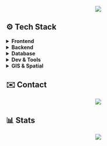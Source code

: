 <div align="center">
  <img src="https://capsule-render.vercel.app/api?type=waving&color=gradient&height=200&section=header&text=👋Welcome%20to%20Jinwoo's%20GitLab&fontSize=40&fontColor=random&fontAlign=50&fontAlignY=40" />
</div>

## ⚙️ Tech Stack

<details>
<summary><strong>Frontend</strong></summary>

> Vue.js · React · TypeScript · JavaScript · Styled-Components

&nbsp;&nbsp;![Vue.js](https://img.shields.io/badge/Vue.js-000000?style=flat&logo=vuedotjs&logoColor=white)  
&nbsp;&nbsp;![React](https://img.shields.io/badge/React-000000?style=flat&logo=react&logoColor=white)  
&nbsp;&nbsp;![TypeScript](https://img.shields.io/badge/TypeScript-000000?style=flat&logo=typescript&logoColor=white)  
&nbsp;&nbsp;![JavaScript](https://img.shields.io/badge/JavaScript-000000?style=flat&logo=javascript&logoColor=white)  
&nbsp;&nbsp;![Styled-Components](https://img.shields.io/badge/Styled--Components-000000?style=flat&logo=styledcomponents&logoColor=white)

</details>

<details>
<summary><strong>Backend</strong></summary>

> Spring Boot · Java · JPA · Python · Flask

&nbsp;&nbsp;![Spring Boot](https://img.shields.io/badge/SpringBoot-000000?style=flat&logo=springboot&logoColor=white)  
&nbsp;&nbsp;![Java](https://img.shields.io/badge/Java-000000?style=flat&logo=openjdk&logoColor=white)  
&nbsp;&nbsp;![JPA](https://img.shields.io/badge/JPA-000000?style=flat&logo=hibernate&logoColor=white)  
&nbsp;&nbsp;![Python](https://img.shields.io/badge/Python-000000?style=flat&logo=python&logoColor=white)  
&nbsp;&nbsp;![Flask](https://img.shields.io/badge/Flask-000000?style=flat&logo=flask&logoColor=white)

</details>

<details>
<summary><strong>Database</strong></summary>

> MySQL · PostgreSQL · MSSQL · Oracle · SQLite

&nbsp;&nbsp;![MySQL](https://img.shields.io/badge/MySQL-000000?style=flat&logo=mysql&logoColor=white)  
&nbsp;&nbsp;![PostgreSQL](https://img.shields.io/badge/PostgreSQL-000000?style=flat&logo=postgresql&logoColor=white)  
&nbsp;&nbsp;![MSSQL](https://img.shields.io/badge/MSSQL-000000?style=flat&logo=microsoftsqlserver&logoColor=white)  
&nbsp;&nbsp;![Oracle](https://img.shields.io/badge/Oracle-000000?style=flat&logo=oracle&logoColor=white)  
&nbsp;&nbsp;![SQLite](https://img.shields.io/badge/SQLite-000000?style=flat&logo=sqlite&logoColor=white)

</details>

<details>
<summary><strong>Dev & Tools</strong></summary>

> AWS · Firebase · Figma · Notion · Apache Tomcat · Tmax JEUS

&nbsp;&nbsp;![AWS](https://img.shields.io/badge/AWS-000000?style=flat&logo=amazonaws&logoColor=white)  
&nbsp;&nbsp;![Firebase](https://img.shields.io/badge/Firebase-000000?style=flat&logo=firebase&logoColor=white)  
&nbsp;&nbsp;![Figma](https://img.shields.io/badge/Figma-000000?style=flat&logo=figma&logoColor=white)  
&nbsp;&nbsp;![Notion](https://img.shields.io/badge/Notion-000000?style=flat&logo=notion&logoColor=white)  
&nbsp;&nbsp;![Apache Tomcat](https://img.shields.io/badge/Tomcat-000000?style=flat&logo=apachetomcat&logoColor=white)  
&nbsp;&nbsp;![Tmax JEUS](https://img.shields.io/badge/Tmax--JEUS-000000?style=flat&logoColor=white)

</details>

<details>
<summary><strong>GIS & Spatial</strong></summary>

> OpenLayers · ArcGIS · GeoServer

&nbsp;&nbsp;![OpenLayers](https://img.shields.io/badge/OpenLayers-000000?style=flat&logo=OpenLayers&logoColor=white)  
&nbsp;&nbsp;![ArcGIS](https://img.shields.io/badge/ArcGIS-000000?style=flat&logo=ArcGIS&logoColor=white)  
&nbsp;&nbsp;![GeoServer](https://img.shields.io/badge/GeoServer-000000?style=flat&logo=GeoServer&logoColor=white)

</details>

## ✉️ Contact

<div align="center">
  <a href="mailto:jinwoo1004@kakao.com">
    <img src="https://img.shields.io/badge/KakaoMail-000000?style=flat&logo=gmail&logoColor=white" />
  </a>
</div>

## 📊 Stats

<div align="center">
  <img src="https://github-readme-stats.vercel.app/api/top-langs/?username=jinwoo1004&layout=compact&theme=graywhite&title_color=000000&text_color=000000&bg_color=ffffff" />
</div>
